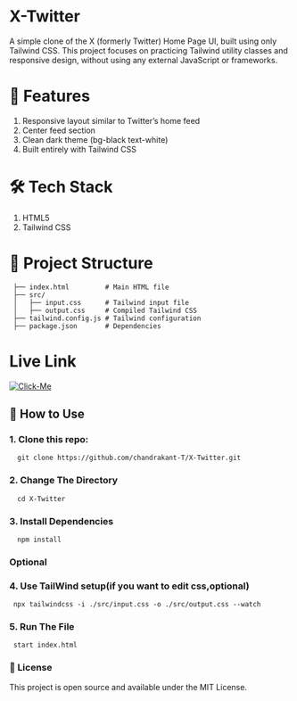 # X-Twitter
A simple clone of the X (formerly Twitter) Home Page UI, built using only Tailwind CSS. This project focuses on practicing Tailwind utility classes and responsive design, without using any external JavaScript or frameworks.

# 🚀 Features
 1. Responsive layout similar to Twitter’s home feed
 2. Center feed section
 3. Clean dark theme (bg-black text-white)
 4. Built entirely with Tailwind CSS

# 🛠️ Tech Stack
  1. HTML5
  2. Tailwind CSS

# 📂 Project Structure
 ```
  ├── index.html         # Main HTML file
  ├── src/
  │   ├── input.css      # Tailwind input file
  │   ├── output.css     # Compiled Tailwind CSS
  ├── tailwind.config.js # Tailwind configuration
  ├── package.json       # Dependencies
 ```

# Live Link
[![Click-Me](https://img.shields.io/badge/Live-Demo-blue)](https://x-twitter-rg7c.onrender.com/)

## 📖 How to Use
 ### 1. Clone this repo:
  ```
    git clone https://github.com/chandrakant-T/X-Twitter.git
  ```

 ### 2. Change The Directory
  ```
    cd X-Twitter
  ```

 ### 3. Install Dependencies
  ```
    npm install
  ```

### Optional
 ### 4. Use TailWind setup(if you want to edit css,optional)
   ```
    npx tailwindcss -i ./src/input.css -o ./src/output.css --watch
   ```


 ### 5. Run The File
   ```
    start index.html
   ```

### 📜 License
This project is open source and available under the MIT License. 

